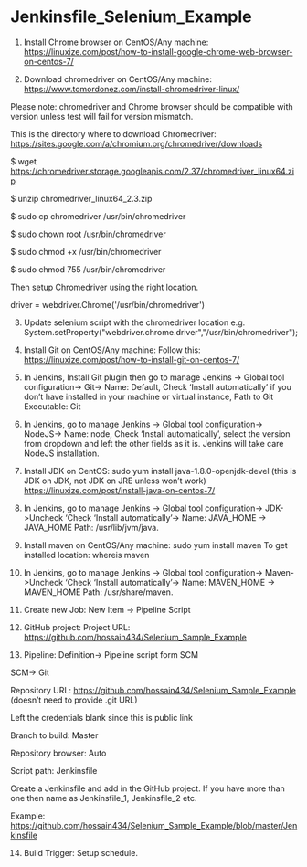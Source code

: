 # Jenkinsfile_Selenium_Example

1.	Install Chrome browser on CentOS/Any machine: https://linuxize.com/post/how-to-install-google-chrome-web-browser-on-centos-7/ 

2.	Download chromedriver on CentOS/Any machine: https://www.tomordonez.com/install-chromedriver-linux/

Please note: chromedriver and Chrome browser should be compatible with version unless test will fail for version mismatch.

This is the directory where to download Chromedriver: https://sites.google.com/a/chromium.org/chromedriver/downloads

$ wget https://chromedriver.storage.googleapis.com/2.37/chromedriver_linux64.zip

$ unzip chromedriver_linux64_2.3.zip

$ sudo cp chromedriver /usr/bin/chromedriver

$ sudo chown root /usr/bin/chromedriver

$ sudo chmod +x /usr/bin/chromedriver

$ sudo chmod 755 /usr/bin/chromedriver

Then setup Chromedriver using the right location.

driver = webdriver.Chrome('/usr/bin/chromedriver')

3.	Update selenium script with the chromedriver location e.g. System.setProperty("webdriver.chrome.driver","/usr/bin/chromedriver");

4.	Install Git on CentOS/Any machine: Follow this: https://linuxize.com/post/how-to-install-git-on-centos-7/

5.	In Jenkins, Install Git plugin then go to manage Jenkins -> Global tool configuration-> Git-> Name: Default, Check ‘Install automatically’ if you don’t have installed in your machine or virtual instance, Path to Git Executable: Git

6.	In Jenkins, go to manage Jenkins -> Global tool configuration-> NodeJS-> Name: node, Check ‘Install automatically’, select the version from dropdown and left the other fields as it is. Jenkins will take care NodeJS installation.

7.	Install JDK on CentOS: sudo yum install java-1.8.0-openjdk-devel (this is JDK on JDK, not JDK on JRE unless won’t work)
https://linuxize.com/post/install-java-on-centos-7/

8.	In Jenkins, go to manage Jenkins -> Global tool configuration-> JDK->Uncheck ‘Check ‘Install automatically’-> Name: JAVA_HOME -> JAVA_HOME Path: /usr/lib/jvm/java. 

9.	Install maven on CentOS/Any machine: sudo yum install maven
To get installed location: whereis maven

10.	In Jenkins, go to manage Jenkins -> Global tool configuration-> Maven->Uncheck ‘Check ‘Install automatically’-> Name: MAVEN_HOME -> MAVEN_HOME Path: /usr/share/maven. 

11.	Create new Job: New Item -> Pipeline Script

12.	GitHub project: Project URL: https://github.com/hossain434/Selenium_Sample_Example 

13.	Pipeline: Definition-> Pipeline script form SCM

SCM-> Git

Repository URL: https://github.com/hossain434/Selenium_Sample_Example  (doesn’t need to provide .git URL)

Left the credentials blank since this is public link

Branch to build: Master

Repository browser: Auto

Script path: Jenkinsfile

Create a Jenkinsfile and add in the GitHub project. If you have more than one then name as Jenkinsfile_1, Jenkinsfile_2 etc.

Example: https://github.com/hossain434/Selenium_Sample_Example/blob/master/Jenkinsfile 

14.	Build Trigger: Setup schedule.

